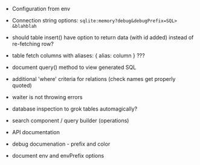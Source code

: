 * Configuration from env

* Connection string options: `sqlite:memory?debug&debugPrefix=SQL> &blahblah`

* should table insert() have option to return data (with id added) instead of
  re-fetching row?

* table fetch columns with aliases: { alias: column } ???

* document query() method to view generated SQL

* additional 'where' criteria for relations (check names get properly quoted)

* waiter is not throwing errors

* database inspection to grok tables automagically?

* search component / query builder (operations)

* API documentation

* debug documenation - prefix and color

* document env and envPrefix options